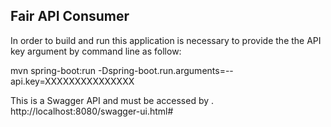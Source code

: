 ## Fair API Consumer

In order to build and run this application is necessary to provide the
the API key argument by command line as follow:

 mvn spring-boot:run -Dspring-boot.run.arguments=--api.key=XXXXXXXXXXXXXXX

This is a Swagger API and must be accessed by . http://localhost:8080/swagger-ui.html#
